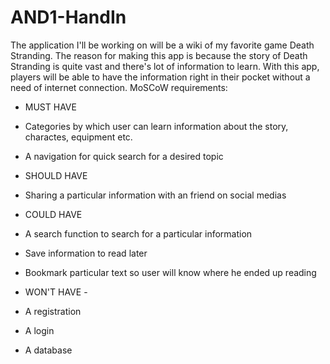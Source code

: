 # AND1-HandIn
The application I'll be working on will be a wiki of my favorite game Death Stranding. 
The reason for making this app is because the story of Death Stranding is quite vast and there's lot of information to learn. With this app, players will be able to have the information right in their pocket without a need of internet connection.
MoSCoW requirements:

- MUST HAVE 
- Categories by which user can learn information about the story, charactes, equipment etc.
- A navigation for quick search for a desired topic

- SHOULD HAVE 
-  Sharing a particular information with an friend on social medias


- COULD HAVE 
- A search function to search for a particular information
- Save information to read later
- Bookmark particular text so user will know where he ended up reading



- WON'T HAVE -
- A registration
- A login
- A database




